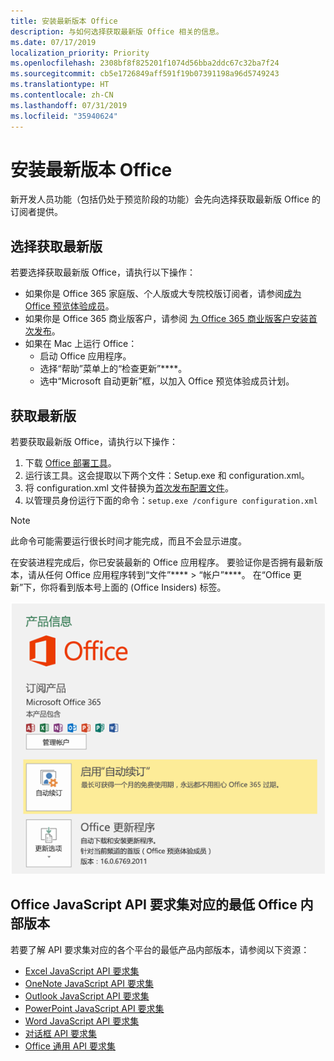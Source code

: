 ```yaml
---
title: 安装最新版本 Office
description: 与如何选择获取最新版 Office 相关的信息。
ms.date: 07/17/2019
localization_priority: Priority
ms.openlocfilehash: 2308bf8f825201f1074d56bba2ddc67c32ba7f24
ms.sourcegitcommit: cb5e1726849aff591f19b07391198a96d5749243
ms.translationtype: HT
ms.contentlocale: zh-CN
ms.lasthandoff: 07/31/2019
ms.locfileid: "35940624"
---
```

# <a name="install-the-latest-version-of-office"></a>安装最新版本 Office

新开发人员功能（包括仍处于预览阶段的功能）会先向选择获取最新版 Office 的订阅者提供。

## <a name="opt-in-to-getting-the-latest-builds"></a>选择获取最新版

若要选择获取最新版 Office，请执行以下操作：

- 如果你是 Office 365 家庭版、个人版或大专院校版订阅者，请参阅[成为 Office 预览体验成员](https://products.office.com/office-insider)。
- 如果你是 Office 365 商业版客户，请参阅 [为 Office 365 商业版客户安装首次发布](https://support.office.com/article/Install-the-First-Release-build-for-Office-365-for-business-customers-4dd8ba40-73c0-4468-b778-c7b744d03ead)。
- 如果在 Mac 上运行 Office：
  - 启动 Office 应用程序。
  - 选择“帮助”菜单上的“检查更新”****。
  - 选中“Microsoft 自动更新”框，以加入 Office 预览体验成员计划。

## <a name="get-the-latest-build"></a>获取最新版

若要获取最新版 Office，请执行以下操作：

1. 下载 [Office 部署工具](https://www.microsoft.com/download/details.aspx?id=49117)。
2. 运行该工具。这会提取以下两个文件：Setup.exe 和 configuration.xml。
3. 将 configuration.xml 文件替换为[首次发布配置文件](https://raw.githubusercontent.com/OfficeDev/Office-Add-in-Commands-Samples/master/Tools/FirstReleaseConfig/configuration.xml)。
4. 以管理员身份运行下面的命令：`setup.exe /configure configuration.xml`

> [!NOTE]
> 此命令可能需要运行很长时间才能完成，而且不会显示进度。

在安装进程完成后，你已安装最新的 Office 应用程序。 要验证你是否拥有最新版本，请从任何 Office 应用程序转到“文件”**** > “帐户”****。 在“Office 更新”下，你将看到版本号上面的 (Office Insiders) 标签。

![显示产品信息的屏幕截图（带有 Office Insiders 标签）](../images/office-insiders.png)

## <a name="minimum-office-builds-for-office-javascript-api-requirement-sets"></a>Office JavaScript API 要求集对应的最低 Office 内部版本

若要了解 API 要求集对应的各个平台的最低产品内部版本，请参阅以下资源：

- [Excel JavaScript API 要求集](/office/dev/add-ins/reference/requirement-sets/excel-api-requirement-sets)
- [OneNote JavaScript API 要求集](/office/dev/add-ins/reference/requirement-sets/onenote-api-requirement-sets)
- [Outlook JavaScript API 要求集](/office/dev/add-ins/reference/requirement-sets/outlook-api-requirement-sets)
- [PowerPoint JavaScript API 要求集](/office/dev/add-ins/reference/requirement-sets/powerpoint-api-requirement-sets)
- [Word JavaScript API 要求集](/office/dev/add-ins/reference/requirement-sets/word-api-requirement-sets)
- [对话框 API 要求集](/office/dev/add-ins/reference/requirement-sets/dialog-api-requirement-sets)
- [Office 通用 API 要求集](/office/dev/add-ins/reference/requirement-sets/office-add-in-requirement-sets)

